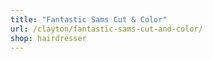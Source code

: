 ```yaml
---
title: "Fantastic Sams Cut & Color"
url: /clayton/fantastic-sams-cut-and-color/
shop: hairdresser
---
```

